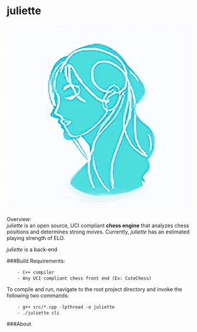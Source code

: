 # juliette

<p align="center">
<img src="https://github.com/alantao912/juliette/blob/main/juliette-logo.png" border-radius="5px"/>  
</p>

Overview:   
*juliette* is an open source, UCI compliant **chess engine** that analyzes chess positions and determines strong moves. Currently, *juliette* has an estimated playing strength of ELO.  

*juliette* is a back-end

###Build
Requirements:

```
    - C++ compiler 
    - Any UCI compliant chess front end (Ex: CuteChess)
```

To compile and run, navigate to the root project directory and invoke the following two commands:

```    
    - g++ src/*.cpp -lpthread -o juliette
    - ./juliette cli
```

###About